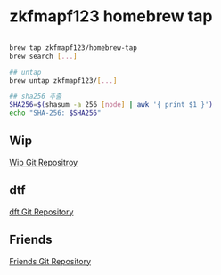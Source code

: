 # zkfmapf123 homebrew tap

```sh

brew tap zkfmapf123/homebrew-tap
brew search [...]

## untap
brew untap zkfmapf123/[...]

## sha256 추출
SHA256=$(shasum -a 256 [node] | awk '{ print $1 }')
echo "SHA-256: $SHA256"
```

## Wip

<a href="https://github.com/zkfmapf123/Wip"> Wip Git Repositroy </a>

## dtf

<a href="https://github.com/zkfmapf123/dtf"> dft Git Repository </a>

## Friends

<a href="https://github.com/zkfmapf123/Wakeup-Friends"> Friends Git Repository </a>
